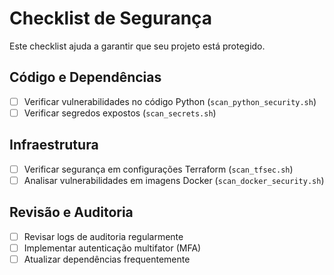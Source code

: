 # Checklist de Segurança

Este checklist ajuda a garantir que seu projeto está protegido.

## Código e Dependências
- [ ] Verificar vulnerabilidades no código Python (`scan_python_security.sh`)
- [ ] Verificar segredos expostos (`scan_secrets.sh`)

## Infraestrutura
- [ ] Verificar segurança em configurações Terraform (`scan_tfsec.sh`)
- [ ] Analisar vulnerabilidades em imagens Docker (`scan_docker_security.sh`)

## Revisão e Auditoria
- [ ] Revisar logs de auditoria regularmente
- [ ] Implementar autenticação multifator (MFA)
- [ ] Atualizar dependências frequentemente
